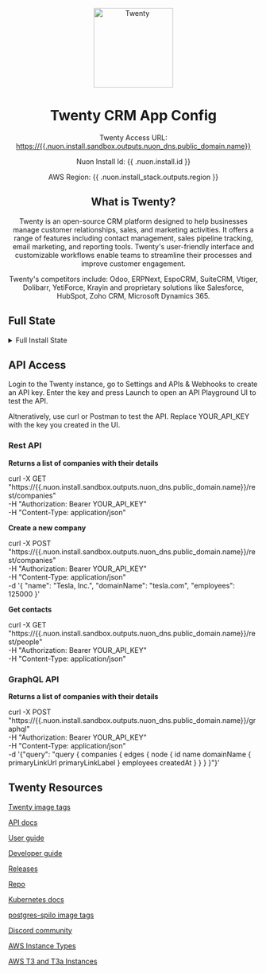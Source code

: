 <center>

<img src="https://raw.githubusercontent.com/twentyhq/twenty/main/packages/twenty-website/public/images/core/logo.svg"
     alt="Twenty" width="160" />

<h1>Twenty CRM App Config</h1>

Twenty Access URL: [https://{{.nuon.install.sandbox.outputs.nuon_dns.public_domain.name}}](https://{{.nuon.install.sandbox.outputs.nuon_dns.public_domain.name}})

Nuon Install Id: {{ .nuon.install.id }}

AWS Region: {{ .nuon.install_stack.outputs.region }}

## What is Twenty?

Twenty is an open-source CRM platform designed to help businesses manage customer relationships, sales, and marketing activities. It offers a range of features including contact management, sales pipeline tracking, email marketing, and reporting tools. Twenty's user-friendly interface and customizable workflows enable teams to streamline their processes and improve customer engagement.

Twenty's competitors include: Odoo, ERPNext, EspoCRM, SuiteCRM, Vtiger, Dolibarr, YetiForce, Krayin and proprietary solutions like Salesforce, HubSpot, Zoho CRM, Microsoft Dynamics 365.

</center>

## Full State

<details>
<summary>Full Install State</summary>
<pre>{{ toPrettyJson .nuon }}</pre>
</details>

## API Access

Login to the Twenty instance, go to Settings and APIs & Webhooks to create an API key. Enter the key and press Launch to open an API Playground UI to test the API.

Altneratively, use curl or Postman to test the API. Replace YOUR_API_KEY with the key you created in the UI.

### Rest API

**Returns a list of companies with their details**

curl -X GET "https://{{.nuon.install.sandbox.outputs.nuon_dns.public_domain.name}}/rest/companies" \
 -H "Authorization: Bearer YOUR_API_KEY" \
 -H "Content-Type: application/json"

**Create a new company**

curl -X POST "https://{{.nuon.install.sandbox.outputs.nuon_dns.public_domain.name}}/rest/companies" \
 -H "Authorization: Bearer YOUR_API_KEY" \
 -H "Content-Type: application/json" \
 -d '{
"name": "Tesla, Inc.",
"domainName": "tesla.com",
"employees": 125000
}'

**Get contacts**

curl -X GET "https://{{.nuon.install.sandbox.outputs.nuon_dns.public_domain.name}}/rest/people" \
 -H "Authorization: Bearer YOUR_API_KEY" \
 -H "Content-Type: application/json"

### GraphQL API

**Returns a list of companies with their details**

curl -X POST "https://{{.nuon.install.sandbox.outputs.nuon_dns.public_domain.name}}/graphql" \
 -H "Authorization: Bearer YOUR_API_KEY" \
 -H "Content-Type: application/json" \
 -d '{"query": "query { companies { edges { node { id name domainName { primaryLinkUrl primaryLinkLabel } employees createdAt } } } }"}'

## Twenty Resources

[Twenty image tags](https://hub.docker.com/r/twentycrm/twenty/tags)

[API docs](https://twenty.com/developers/section/api-and-webhooks/api)

[User guide](https://twenty.com/user-guide)

[Developer guide](https://twenty.com/developers)

[Releases](https://github.com/twentyhq/twenty/releases)

[Repo](https://github.com/twentyhq/twenty)

[Kubernetes docs](https://github.com/twentyhq/twenty/tree/main/packages/twenty-docker/k8s)

[postgres-spilo image tags](https://hub.docker.com/r/twentycrm/twenty-postgres-spilo/tags)

[Discord community](https://discord.com/channels/1130383047699738754/1146466959676936192)

[AWS Instance Types](https://aws.amazon.com/ec2/instance-types/)

[AWS T3 and T3a Instances](https://aws.amazon.com/ec2/instance-types/t3/)
